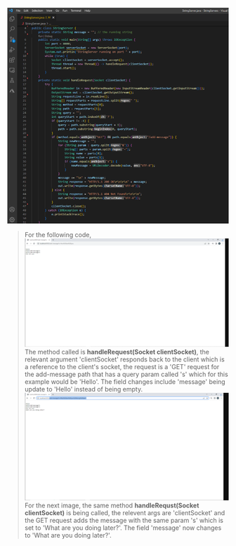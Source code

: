 ![Image](webs3.png)
>For the following code,
![Image](webs1.png)
>The method called is **handleRequest(Socket clientSocket)**, the relevant argument 'clientSocket' responds back to the client which is a reference to the client's socket, the request is a 'GET' request for the add-message path that has a query param called 's' which for this example would be 'Hello'. The field changes include 'message' being update to 'Hello' instead of being empty. 
![Image](webs2.png) 
>For the next image, the same method **handleRequst(Socket clientSocket)** is being called, the relevent args are 'clientSocket' and the GET request adds the message with the same param 's' which is set to 'What are you doing later?'. The field 'message' now changes to 'What are you doing later?'. 
